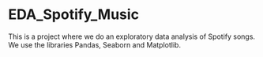 # EDA_Spotify_Music
This is a project where we do an exploratory data analysis of Spotify songs.
We use the libraries Pandas, Seaborn and Matplotlib.
